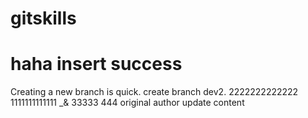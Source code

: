 # gitskills
# haha insert success
Creating a new branch is quick.
create branch dev2.
2222222222222
1111111111111 _& 33333
444  original author update content
